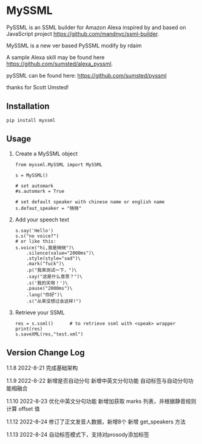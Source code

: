 # MySSML

PySSML is an SSML builder for Amazon Alexa inspired by and based on JavaScript project https://github.com/mandnyc/ssml-builder.

MySSML is a new ver based PySSML modify by rdaim

A sample Alexa skill may be found here https://github.com/sumsted/alexa_pyssml.

pySSML can be found here: https://github.com/sumsted/pyssml

thanks for Scott Umsted!

## Installation

```
pip install myssml
```

## Usage

1. Create a MySSML object

    ```
    from myssml.MySSML import MySSML

    s = MySSML()

    # set automark
    #s.automark = True

    # set default speaker with chinese name or english name
    s.defaut_speaker = "晓晓"

    ```

2. Add your speech text

    ```
    s.say('Hello')
    s.s("no voice?")
    # or like this:
    s.voice("hi,我是晓晓")\
        .silence(value="2000ms")\
        .style(style="sad")\
        .mark("fuck")\
        .p("我来测试一下，")\
        .say("这是什么意思？")\
        .s('我的天呀！')\
        .pause("2000ms")\
        .lang("你好")\
        .s("从来没想过会这样!")
    ```

3. Retrieve your SSML

    ```
    res = s.ssml()      # to retrieve ssml with <speak> wrapper
    print(res)
    s.saveXML(res,"test.xml")
    ```

## Version Change Log


1.1.8
    2022-8-21
    完成基础架构


1.1.9
    2022-8-22
    新增是否自动分句
    新增中英文分句功能
    自动标签与自动分句功能相融合


1.1.10
    2022-8-23
    优化中英文分句功能
    新增加获取 marks 列表，并根据静音规则计算 offset 值

1.1.12
    2022-8-24
    修订了正文发音人数据，新增8个
    新增 get_speakers 方法

1.1.13
    2022-8-24
    自动标签模式下，支持对prosody添加标签